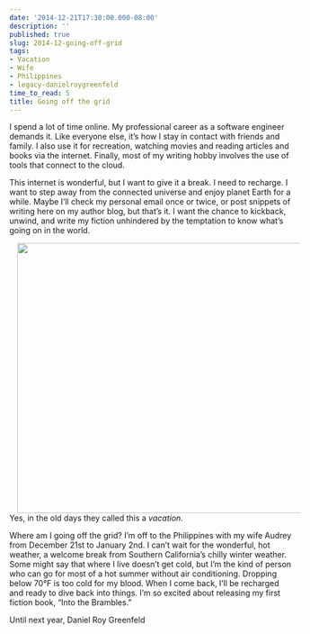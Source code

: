 ```yaml
---
date: '2014-12-21T17:30:00.000-08:00'
description: ''
published: true
slug: 2014-12-going-off-grid
tags:
- Vacation
- Wife
- Philippines
- legacy-danielroygreenfeld
time_to_read: 5
title: Going off the grid
---
```


I spend a lot of time online. My professional career as a software engineer demands it. Like everyone else, it’s how I stay in contact with friends and family. I also use it for recreation, watching movies and reading articles and books via the internet. Finally, most of my writing hobby involves the use of tools that connect to the cloud.

This internet is wonderful, but I want to give it a break. I need to recharge. I want to step away from the connected universe and enjoy planet Earth for a while. Maybe I’ll check my personal email once or twice, or post snippets of writing here on my author blog, but that’s it. I want the chance to kickback, unwind, and write my fiction unhindered by the temptation to know what’s going on in the world.

<a href="https://2.bp.blogspot.com/-3yuU5eD6WGw/VRX1-th8AiI/AAAAAAAAEx4/sL4qV3h7vfg/s1600/beach.jpg" style="margin-left: 1em; margin-right: 1em;"><img border="0" height="480" src="https://2.bp.blogspot.com/-3yuU5eD6WGw/VRX1-th8AiI/AAAAAAAAEx4/sL4qV3h7vfg/s1600/beach.jpg" width="640" /></a>
Yes, in the old days they called this a&nbsp;<em>vacation</em>.

Where am I going off the grid? I’m off to the Philippines with my wife Audrey from December 21st to January 2nd. I can’t wait for the wonderful, hot weather, a welcome break from Southern California’s chilly winter weather. Some might say that where I live doesn’t get cold, but I’m the kind of person who&nbsp;can go for most of a hot summer without air conditioning. Dropping below 70°F is too cold for my blood. When I come back, I’ll be recharged and ready to dive back into things.&nbsp;I’m so excited about releasing my first fiction book, “Into the Brambles.”

Until next year,
Daniel Roy Greenfeld
